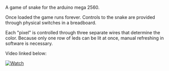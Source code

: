 A game of snake for the arduino mega 2560. 

Once loaded the game runs forever. Controls to the snake are provided through physical switches in a breadboard.

Each "pixel" is controlled through three separate wires that determine the color. Because only one row of leds can be lit at once, manual refreshing in software is necessary.

Video linked below:

[![Watch](https://i.ibb.co/pjdFrNtP/Screenshot-2025-09-22-at-17-09-39-snake-game-demo-on-Vimeo.png)](https://vimeo.com/1120961202)
